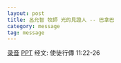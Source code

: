 ```yaml
---
layout: post
title: 呂允智 牧師 光的見證人 -- 巴拿巴
category: message
tag: message
---
```


[录音](https://drive.google.com/open?id=1LBlkRNj6XeUI6sbDbU1g2OyCpuiQGksC) [PPT](https://drive.google.com/open?id=1oLms87_hy4s9ug8_lQ7SqeU8eXSGhyKk) 经文: 使徒行傳 11:22-26
